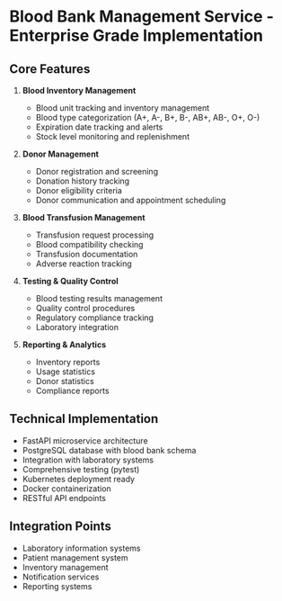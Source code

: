 # Blood Bank Management Service - Enterprise Grade Implementation

## Core Features
1. **Blood Inventory Management**
   - Blood unit tracking and inventory management
   - Blood type categorization (A+, A-, B+, B-, AB+, AB-, O+, O-)
   - Expiration date tracking and alerts
   - Stock level monitoring and replenishment
   
2. **Donor Management**
   - Donor registration and screening
   - Donation history tracking
   - Donor eligibility criteria
   - Donor communication and appointment scheduling
   
3. **Blood Transfusion Management**
   - Transfusion request processing
   - Blood compatibility checking
   - Transfusion documentation
   - Adverse reaction tracking
   
4. **Testing & Quality Control**
   - Blood testing results management
   - Quality control procedures
   - Regulatory compliance tracking
   - Laboratory integration
   
5. **Reporting & Analytics**
   - Inventory reports
   - Usage statistics
   - Donor statistics
   - Compliance reports

## Technical Implementation
- FastAPI microservice architecture
- PostgreSQL database with blood bank schema
- Integration with laboratory systems
- Comprehensive testing (pytest)
- Kubernetes deployment ready
- Docker containerization
- RESTful API endpoints

## Integration Points
- Laboratory information systems
- Patient management system
- Inventory management
- Notification services
- Reporting systems
